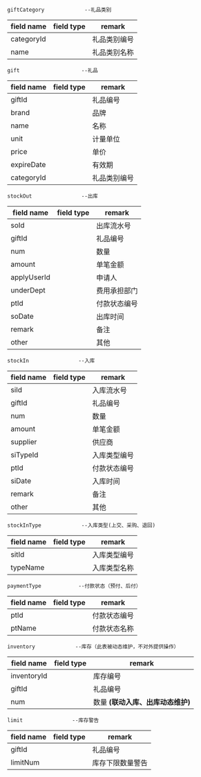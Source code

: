
```
giftCategory             --礼品类别
````
field name         | field type         | remark 
--------------     | --------------     | ------- 
categoryId         |                    | 礼品类别编号
name               |                    | 礼品类别名称


```
gift                    --礼品
```
field name         | field type         | remark 
--------------     | --------------     | ------- 
giftId             |                    | 礼品编号
brand              |                    | 品牌
name               |                    | 名称
unit               |                    | 计量单位
price              |                    | 单价
expireDate         |                    | 有效期
categoryId         |                    | 礼品类别编号

```
stockOut                --出库
```
field name         | field type         | remark 
--------------     | --------------     | ------- 
soId               |                    | 出库流水号
giftId             |                    | 礼品编号
num                |                    | 数量
amount             |                    | 单笔金额
applyUserId        |                    | 申请人
underDept          |                    | 费用承担部门
ptId               |                    | 付款状态编号
soDate             |                    | 出库时间
remark             |                    | 备注
other              |                    | 其他


```
stockIn                --入库
```
field name         | field type         | remark 
--------------     | --------------     | ------- 
siId               |                    | 入库流水号
giftId             |                    | 礼品编号
num                |                    | 数量
amount             |                    | 单笔金额
supplier           |                    | 供应商
siTypeId           |                    | 入库类型编号
ptId               |                    | 付款状态编号
siDate             |                    | 入库时间
remark             |                    | 备注
other              |                    | 其他

```
stockInType             --入库类型(上交、采购、退回)
```
field name         | field type         | remark 
--------------     | --------------     | ------- 
sitId              |                    | 入库类型编号
typeName           |                    | 入库类型名称

```
paymentType            --付款状态（预付、后付）
```
field name         | field type         | remark 
--------------     | --------------     | ------- 
ptId               |                    | 付款状态编号
ptName             |                    | 付款状态名称


```
inventory             --库存（此表被动态维护，不对外提供操作）
```
field name         | field type         | remark 
--------------     | --------------     | ------- 
inventoryId        |                    | 库存编号
giftId             |                    | 礼品编号
num                |                    | 数量 **(联动入库、出库动态维护)**


```
limit                --库存警告
```
field name         | field type         | remark 
--------------     | --------------     | ------- 
giftId             |                    | 礼品编号
limitNum           |                    | 库存下限数量警告
